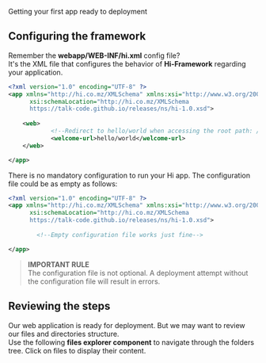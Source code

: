 <!--Topic description-->
<description>Getting your first app ready to deployment</description>


## Configuring the framework

Remember the __webapp/WEB-INF/hi.xml__ config file?<br>
It's the XML file that configures the behavior of __Hi-Framework__ regarding your application.


```xml
<?xml version="1.0" encoding="UTF-8" ?>
<app xmlns="http://hi.co.mz/XMLSchema" xmlns:xsi="http://www.w3.org/2001/XMLSchema-instance"
      xsi:schemaLocation="http://hi.co.mz/XMLSchema
      https://talk-code.github.io/releases/ns/hi-1.0.xsd">
		
	<web>
	        <!--Redirect to hello/world when accessing the root path: / -->
            <welcome-url>hello/world</welcome-url> 
	</web>

</app>
```

There is no mandatory configuration to run your Hi app. The configuration file could be as empty as follows:

```xml
<?xml version="1.0" encoding="UTF-8" ?>
<app xmlns="http://hi.co.mz/XMLSchema" xmlns:xsi="http://www.w3.org/2001/XMLSchema-instance"
      xsi:schemaLocation="http://hi.co.mz/XMLSchema
      https://talk-code.github.io/releases/ns/hi-1.0.xsd">
		
		<!--Empty configuration file works just fine-->

</app>
```


> **IMPORTANT RULE**<br> The configuration file is not optional. A deployment attempt without the configuration file will result in errors.


## Reviewing the steps

Our web application is ready for deployment. But we may want to review our files and directories structure.<br> Use the following __files explorer component__ to
navigate through the folders tree. Click on files to display their content.

<!--
```xml
 |-- webapp
        |-- WEB-INF
            |-- hi.xml
        |-- webroot
            |-- js
                |-- jquery-3.0.0.min.js
        |-- views
            |-- hello
                |-- world.html
                |-- world.js
        |-- index.html
        |-- index.js
 |-- java
        [--] my.controlles
            |-- Hello.java                
```
-->

<embedfs res="/hello-world.xml" download-url="http://google.co.mz"></embedfs>
<br>





